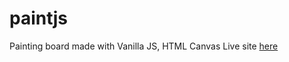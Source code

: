 # paintjs
Painting board made with Vanilla JS, HTML Canvas
Live site [here](https://iankim2280.github.io/paintjs/)
